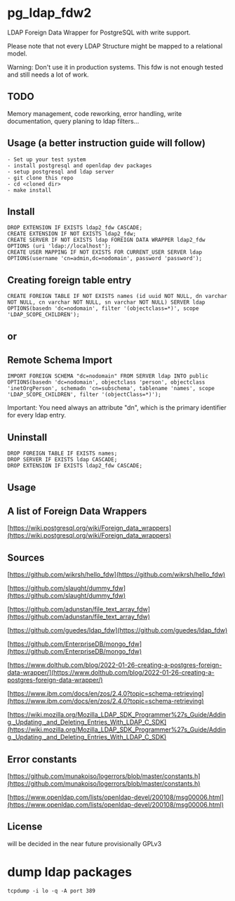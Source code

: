# pg_ldap_fdw2
LDAP Foreign Data Wrapper for PostgreSQL with write support.

Please note that not every LDAP Structure might be mapped to a relational model.

Warning: Don't use it in production systems. This fdw is not enough tested and still needs a lot of work.

## TODO
Memory management, code reworking, error handling, write documentation, query planing to ldap filters...

## Usage (a better instruction guide will follow)
    - Set up your test system
    - install postgresql and openldap dev packages
    - setup postgresql and ldap server
    - git clone this repo
    - cd <cloned dir>
    - make install

## Install
    DROP EXTENSION IF EXISTS ldap2_fdw CASCADE;
    CREATE EXTENSION IF NOT EXISTS ldap2_fdw;
    CREATE SERVER IF NOT EXISTS ldap FOREIGN DATA WRAPPER ldap2_fdw OPTIONS (uri 'ldap://localhost');
    CREATE USER MAPPING IF NOT EXISTS FOR CURRENT_USER SERVER ldap OPTIONS(username 'cn=admin,dc=nodomain', password 'password');
## Creating foreign table entry
    CREATE FOREIGN TABLE IF NOT EXISTS names (id uuid NOT NULL, dn varchar NOT NULL, cn varchar NOT NULL, sn varchar NOT NULL) SERVER ldap OPTIONS(basedn 'dc=nodomain', filter '(objectclass=*)', scope 'LDAP_SCOPE_CHILDREN');
## or
## Remote Schema Import
    IMPORT FOREIGN SCHEMA "dc=nodomain" FROM SERVER ldap INTO public OPTIONS(basedn 'dc=nodomain', objectclass 'person', objectclass 'inetOrgPerson', schemadn 'cn=subschema', tablename 'names', scope 'LDAP_SCOPE_CHILDREN', filter '(objectClass=*)');
Important: You need always an attribute "dn", which is the primary identifier for every ldap entry.
## Uninstall
    DROP FOREIGN TABLE IF EXISTS names;
    DROP SERVER IF EXISTS ldap CASCADE;
    DROP EXTENSION IF EXISTS ldap2_fdw CASCADE;

## Usage
    

## A list of Foreign Data Wrappers
[https://wiki.postgresql.org/wiki/Foreign_data_wrappers](https://wiki.postgresql.org/wiki/Foreign_data_wrappers)

## Sources
[https://github.com/wikrsh/hello_fdw](https://github.com/wikrsh/hello_fdw)

[https://github.com/slaught/dummy_fdw](https://github.com/slaught/dummy_fdw)

[https://github.com/adunstan/file_text_array_fdw](https://github.com/adunstan/file_text_array_fdw)

[https://github.com/guedes/ldap_fdw](https://github.com/guedes/ldap_fdw)

[https://github.com/EnterpriseDB/mongo_fdw](https://github.com/EnterpriseDB/mongo_fdw)

[https://www.dolthub.com/blog/2022-01-26-creating-a-postgres-foreign-data-wrapper/](https://www.dolthub.com/blog/2022-01-26-creating-a-postgres-foreign-data-wrapper/)

[https://www.ibm.com/docs/en/zos/2.4.0?topic=schema-retrieving](https://www.ibm.com/docs/en/zos/2.4.0?topic=schema-retrieving)

[https://wiki.mozilla.org/Mozilla_LDAP_SDK_Programmer%27s_Guide/Adding,_Updating,_and_Deleting_Entries_With_LDAP_C_SDK](https://wiki.mozilla.org/Mozilla_LDAP_SDK_Programmer%27s_Guide/Adding,_Updating,_and_Deleting_Entries_With_LDAP_C_SDK)

## Error constants
[https://github.com/munakoiso/logerrors/blob/master/constants.h](https://github.com/munakoiso/logerrors/blob/master/constants.h)

[https://www.openldap.com/lists/openldap-devel/200108/msg00006.html](https://www.openldap.com/lists/openldap-devel/200108/msg00006.html)

## License
will be decided in the near future
provisionally GPLv3

# dump ldap packages
    tcpdump -i lo -q -A port 389

